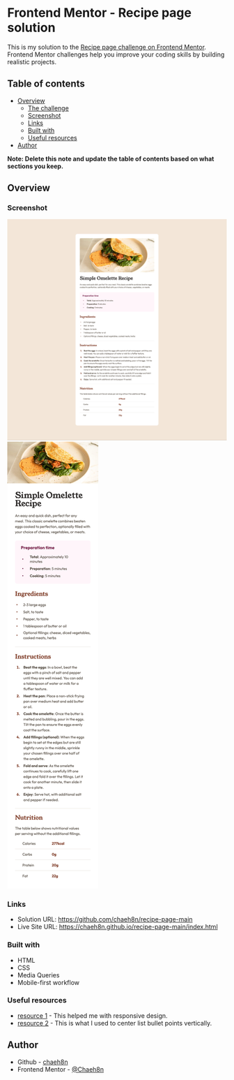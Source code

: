 # Frontend Mentor - Recipe page solution

This is my solution to the [Recipe page challenge on Frontend Mentor](https://www.frontendmentor.io/challenges/recipe-page-KiTsR8QQKm). Frontend Mentor challenges help you improve your coding skills by building realistic projects. 

## Table of contents

- [Overview](#overview)
  - [The challenge](#the-challenge)
  - [Screenshot](#screenshot)
  - [Links](#links)
  - [Built with](#built-with)
  - [Useful resources](#useful-resources)
- [Author](#author)


**Note: Delete this note and update the table of contents based on what sections you keep.**

## Overview

### Screenshot

![](./design/recipe-page-desktop-screenshot.png)
![](./design/recipe-page-mobile-screenshot.png)

### Links

- Solution URL: https://github.com/chaeh8n/recipe-page-main
- Live Site URL: https://chaeh8n.github.io/recipe-page-main/index.html


### Built with

- HTML
- CSS
- Media Queries
- Mobile-first workflow


### Useful resources

- [resource 1](https://fedmentor.dev/posts/responsive-meaning/) - This helped me with responsive design. 
- [resource 2](https://idkshite.com/posts/vertical-center-bullet) - This is what I used to center list bullet points vertically. 


## Author

- Github - [chaeh8n](https://github.com/chaeh8n)
- Frontend Mentor - [@Chaeh8n](https://www.frontendmentor.io/profile/Chaeh8n)

